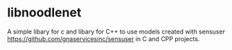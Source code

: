 # libnoodlenet
A simple libary for c and libary for C++ to use models created with sensuser https://github.com/gnaservicesinc/sensuser in C and CPP projects.
